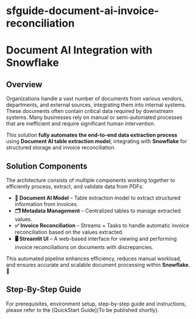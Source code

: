 # sfguide-document-ai-invoice-reconciliation

# Document AI Integration with Snowflake  

## Overview  

Organizations handle a vast number of documents from various vendors, departments, and external sources, integrating them into internal systems. These documents often contain critical data required by downstream systems. Many businesses rely on manual or semi-automated processes that are inefficient and require significant human intervention.  

This solution **fully automates the end-to-end data extraction process** using **Document AI table extraction model**, integrating with **Snowflake** for structured storage and invoice reconciliation.  

## Solution Components  

The architecture consists of multiple components working together to efficiently process, extract, and validate data from PDFs:  

- **📄 Document AI Model** – Table extraction model to extract structured information from invoices.  
- **🗂 Metadata Management** – Centralized tables to manage extracted values.  
- **✅ Invoice Reconciliation** – Streams + Tasks to handle automatic invoice reconciliation based on the values extracted.  
- **🖥 Streamlit UI** – A web-based interface for viewing and performing invoice reconciliations on documents with discrepancies.  

This automated pipeline enhances efficiency, reduces manual workload, and ensures accurate and scalable document processing within **Snowflake**. 🚀  

## Step-By-Step Guide

For prerequisites, environment setup, step-by-step guide and instructions, please refer to the [QuickStart Guide](To be published shortly).

